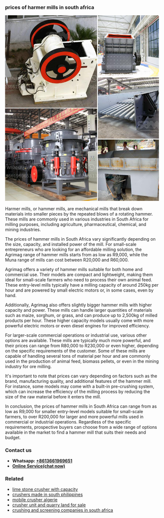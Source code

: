 <h3>prices of harmer mills in south africa</h3><img src='1708663486.jpg' alt=''><p>Harmer mills, or hammer mills, are mechanical mills that break down materials into smaller pieces by the repeated blows of a rotating hammer. These mills are commonly used in various industries in South Africa for milling purposes, including agriculture, pharmaceutical, chemical, and mining industries.</p><p>The prices of hammer mills in South Africa vary significantly depending on the size, capacity, and installed power of the mill. For small-scale entrepreneurs who are looking for an affordable milling solution, the Agrimag range of hammer mills starts from as low as R9,000, while the Muna range of mills can cost between R20,000 and R60,000.</p><p>Agrimag offers a variety of hammer mills suitable for both home and commercial use. Their models are compact and lightweight, making them ideal for small-scale farmers who need to process their own animal feed. These entry-level mills typically have a milling capacity of around 250kg per hour and are powered by small electric motors or, in some cases, even by hand.</p><p>Additionally, Agrimag also offers slightly bigger hammer mills with higher capacity and power. These mills can handle larger quantities of materials such as maize, sorghum, or grass, and can produce up to 2,500kg of milled products per hour. These higher capacity models usually come with more powerful electric motors or even diesel engines for improved efficiency.</p><p>For larger-scale commercial operations or industrial use, various other options are available. These mills are typically much more powerful, and their prices can range from R80,000 to R230,000 or even higher, depending on the specific requirements of the customer. Some of these mills are capable of handling several tons of material per hour and are commonly used in the production of animal feed, biomass pellets, or even in the mining industry for ore milling.</p><p>It's important to note that prices can vary depending on factors such as the brand, manufacturing quality, and additional features of the hammer mill. For instance, some models may come with a built-in pre-crushing system, which can increase the efficiency of the milling process by reducing the size of the raw material before it enters the mill.</p><p>In conclusion, the prices of hammer mills in South Africa can range from as low as R9,000 for smaller entry-level models suitable for small-scale farmers, to over R200,000 for larger and more powerful mills used in commercial or industrial operations. Regardless of the specific requirements, prospective buyers can choose from a wide range of options available in the market to find a hammer mill that suits their needs and budget.</p><h3>Contact us</h3><ul><li><strong>Whatsapp:&nbsp;<a href="https://wa.me/8613661969651">+8613661969651</a></strong></li><li><a href="https://swt.shibang-china.com/?git&amp;zhl&amp;prices of harmer mills in south africa"><strong>Online Service(chat now)</strong></a></li></ul><h3>Related</h3><ul><li><a href='lime stone crusher with capacity.md'>lime stone crusher with capacity</a></li><li><a href='crushers made in south philippines.md'>crushers made in south philippines</a></li><li><a href='mobile crusher algerie.md'>mobile crusher algerie</a></li><li><a href='crusher unit and quarry land for sale.md'>crusher unit and quarry land for sale</a></li><li><a href='crushing and screening companies in south africa.md'>crushing and screening companies in south africa</a></li></ul>